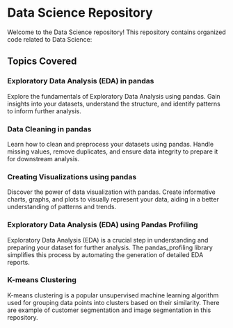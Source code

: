 # Data Science Repository

Welcome to the Data Science repository! This repository contains organized code related to Data Science:
## Topics Covered

### Exploratory Data Analysis (EDA) in pandas

Explore the fundamentals of Exploratory Data Analysis using pandas. Gain insights into your datasets, understand the structure, and identify patterns to inform further analysis.

### Data Cleaning in pandas

Learn how to clean and preprocess your datasets using pandas. Handle missing values, remove duplicates, and ensure data integrity to prepare it for downstream analysis.

### Creating Visualizations using pandas

Discover the power of data visualization with pandas. Create informative charts, graphs, and plots to visually represent your data, aiding in a better understanding of patterns and trends.

### Exploratory Data Analysis (EDA) using Pandas Profiling

Exploratory Data Analysis (EDA) is a crucial step in understanding and preparing your dataset for further analysis. The pandas_profiling library simplifies this process by automating the generation of detailed EDA reports.

### K-means Clustering

K-means clustering is a popular unsupervised machine learning algorithm used for grouping data points into clusters based on their similarity.
There are example of customer segmentation and image segmentation in this repository.
